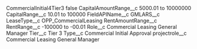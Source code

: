 <?xml version="1.0" encoding="UTF-8"?>
<CustomMetadata xmlns="http://soap.sforce.com/2006/04/metadata" xmlns:xsi="http://www.w3.org/2001/XMLSchema-instance" xmlns:xsd="http://www.w3.org/2001/XMLSchema">
    <label>CommercialInitial4Tier3</label>
    <protected>false</protected>
    <values>
        <field>CapitalAmountRange__c</field>
        <value xsi:type="xsd:string">5000.01 to 10000000</value>
    </values>
    <values>
        <field>CapitalRange__c</field>
        <value xsi:type="xsd:string">10.01 to 100000</value>
    </values>
    <values>
        <field>FieldAPIName__c</field>
        <value xsi:type="xsd:string">GMLARS__c</value>
    </values>
    <values>
        <field>LeaseType__c</field>
        <value xsi:type="xsd:string">OPP_CommercialLeasing</value>
    </values>
    <values>
        <field>RentAmountRange__c</field>
        <value xsi:nil="true"/>
    </values>
    <values>
        <field>RentRange__c</field>
        <value xsi:type="xsd:string">-100000 to -00.01</value>
    </values>
    <values>
        <field>Role__c</field>
        <value xsi:type="xsd:string">Commercial Leasing General Manager</value>
    </values>
    <values>
        <field>Tier__c</field>
        <value xsi:type="xsd:string">Tier 3</value>
    </values>
    <values>
        <field>Type__c</field>
        <value xsi:type="xsd:string">Commercial Initial Approval</value>
    </values>
    <values>
        <field>projectrole__c</field>
        <value xsi:type="xsd:string">Commercial Leasing General Manager</value>
    </values>
</CustomMetadata>
